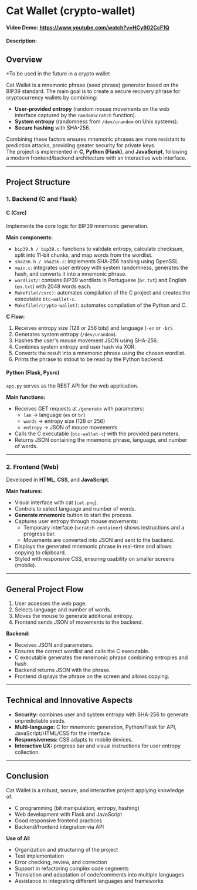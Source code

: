 # Cat Wallet (crypto-wallet)
#### Video Demo:  <https://www.youtube.com/watch?v=HCy602CcF1Q>
#### Description:

## Overview
*To be used in the future in a crypto wallet

Cat Wallet is a mnemonic phrase (seed phrase) generator based on the BIP39 standard. The main goal is to create a secure recovery phrase for cryptocurrency wallets by combining:

- **User-provided entropy** (random mouse movements on the web interface captured by the `randomScratch` function).
- **System entropy** (randomness from `/dev/urandom` on Unix systems).
- **Secure hashing** with SHA-256.

Combining these factors ensures mnemonic phrases are more resistant to prediction attacks, providing greater security for private keys.  
The project is implemented in **C**, **Python (Flask)**, and **JavaScript**, following a modern frontend/backend architecture with an interactive web interface.

---

## Project Structure

### 1. Backend (C and Flask)

#### C (Csrc)
Implements the core logic for BIP39 mnemonic generation.

**Main components:**

- `bip39.h / bip39.c`: functions to validate entropy, calculate checksum, split into 11-bit chunks, and map words from the wordlist.
- `sha256.h / sha256.c`: implements SHA-256 hashing using OpenSSL.
- `main.c`: integrates user entropy with system randomness, generates the hash, and converts it into a mnemonic phrase.
- `wordlist/`: contains BIP39 wordlists in Portuguese (`br.txt`) and English (`en.txt`) with 2048 words each.
- `Makefile(/csrc)`: automates compilation of the C project and creates the executable `btc-wallet-c`.
- `Makefile(/crypto-wallet)`: automates compilation of the Python and C.

**C Flow:**

1. Receives entropy size (128 or 256 bits) and language (`-en` or `-br`).
2. Generates system entropy (`/dev/urandom`).
3. Hashes the user's mouse movement JSON using SHA-256.
4. Combines system entropy and user hash via XOR.
5. Converts the result into a mnemonic phrase using the chosen wordlist.
6. Prints the phrase to stdout to be read by the Python backend.

#### Python (Flask, Pysrc)
`app.py` serves as the REST API for the web application.

**Main functions:**

- Receives GET requests at `/generate` with parameters:
  - `lan` → language (`en` or `br`)
  - `words` → entropy size (128 or 256)
  - `entropy` → JSON of mouse movements
- Calls the C executable (`btc-wallet-c`) with the provided parameters.
- Returns JSON containing the mnemonic phrase, language, and number of words.

---

### 2. Frontend (Web)
Developed in **HTML**, **CSS**, and **JavaScript**.

**Main features:**

- Visual interface with cat (`cat.png`).
- Controls to select language and number of words.
- **Generate mnemonic** button to start the process.
- Captures user entropy through mouse movements:
  - Temporary interface (`scratch-container`) shows instructions and a progress bar.
  - Movements are converted into JSON and sent to the backend.
- Displays the generated mnemonic phrase in real-time and allows copying to clipboard.
- Styled with responsive CSS, ensuring usability on smaller screens (mobile).

---

## General Project Flow

1. User accesses the web page.
2. Selects language and number of words.
3. Moves the mouse to generate additional entropy.
4. Frontend sends JSON of movements to the backend.

**Backend:**

- Receives JSON and parameters.
- Ensures the correct wordlist and calls the C executable.
- C executable generates the mnemonic phrase combining entropies and hash.
- Backend returns JSON with the phrase.
- Frontend displays the phrase on the screen and allows copying.

---

## Technical and Innovative Aspects

- **Security:** combines user and system entropy with SHA-256 to generate unpredictable seeds.
- **Multi-language:** C for mnemonic generation, Python/Flask for API, JavaScript/HTML/CSS for the interface.
- **Responsiveness:** CSS adapts to mobile devices.
- **Interactive UX:** progress bar and visual instructions for user entropy collection.

---

## Conclusion
Cat Wallet is a robust, secure, and interactive project applying knowledge of:

- C programming (bit manipulation, entropy, hashing)
- Web development with Flask and JavaScript
- Good responsive frontend practices
- Backend/frontend integration via API


**Use of AI:**

- Organization and structuring of the project  
- Test implementation  
- Error checking, review, and correction  
- Support in refactoring complex code segments  
- Translation and adaptation of code/comments into multiple languages  
- Assistance in integrating different languages and frameworks  